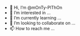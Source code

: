 - 👋 Hi, I’m @mOnTy-PlThOn
- 👀 I’m interested in ...
- 🌱 I’m currently learning ...
- 💞️ I’m looking to collaborate on ...
- 📫 How to reach me ...

<!---
mOnTy-PlThOn/mOnTy-PlThOn is a ✨ special ✨ repository because its `README.md` (this file) appears on your GitHub profile.
You can click the Preview link to take a look at your changes.
--->
